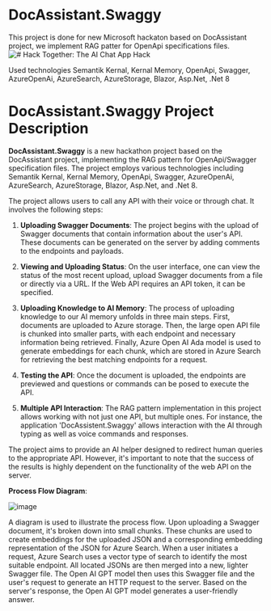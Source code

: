 # DocAssistant.Swaggy
This project is done for new Microsoft hackaton based on DocAssistant project, we implement RAG patter for OpenApi specifications files.
![# Hack Together: The AI Chat App Hack](./media/Python%20Hack%20Banner%202.png)

Used technologies Semantik Kernal, Kernal Memory, OpenApi, Swagger, AzureOpenAi, AzureSearch, AzureStorage, Blazor, Asp.Net, .Net 8

# DocAssistant.Swaggy Project Description  
   
**DocAssistant.Swaggy** is a new hackathon project based on the DocAssistant project, implementing the RAG pattern for OpenApi/Swagger specification files. The project employs various technologies including Semantik Kernal, Kernal Memory, OpenApi, Swagger, AzureOpenAi, AzureSearch, AzureStorage, Blazor, Asp.Net, and .Net 8.   
  
The project allows users to call any API with their voice or through chat. It involves the following steps:  
   
1. **Uploading Swagger Documents**: The project begins with the upload of Swagger documents that contain information about the user's API. These documents can be generated on the server by adding comments to the endpoints and payloads.   
  
2. **Viewing and Uploading Status**: On the user interface, one can view the status of the most recent upload, upload Swagger documents from a file or directly via a URL. If the Web API requires an API token, it can be specified.  
   
4. **Uploading Knowledge to AI Memory**: The process of uploading knowledge to our AI memory unfolds in three main steps. First, documents are uploaded to Azure storage. Then, the large open API file is chunked into smaller parts, with each endpoint and necessary information being retrieved. Finally, Azure Open AI Ada model is used to generate embeddings for each chunk, which are stored in Azure Search for retrieving the best matching endpoints for a request.   
  
5. **Testing the API**: Once the document is uploaded, the endpoints are previewed and questions or commands can be posed to execute the API.

6. **Multiple API Interaction**: The RAG pattern implementation in this project allows working with not just one API, but multiple ones. For instance, the application 'DocAssistent.Swaggy' allows interaction with the AI through typing as well as voice commands and responses.  
   
The project aims to provide an AI helper designed to redirect human queries to the appropriate API. However, it's important to note that the success of the results is highly dependent on the functionality of the web API on the server.  

**Process Flow Diagram**:

  ![image](https://github.com/YuriyMorozyuk95/DocAssistant.Swaggy/assets/27745979/fb2bb1a1-fefb-467d-a990-60298894a7a3)

 A diagram is used to illustrate the process flow. Upon uploading a Swagger document, it's broken down into small chunks. These chunks are used to create embeddings for the uploaded JSON and a corresponding embedding representation of the JSON for Azure Search. When a user initiates a request, Azure Search uses a vector type of search to identify the most suitable endpoint. All located JSONs are then merged into a new, lighter Swagger file. The Open AI GPT model then uses this Swagger file and the user's request to generate an HTTP request to the server. Based on the server's response, the Open AI GPT model generates a user-friendly answer.  
